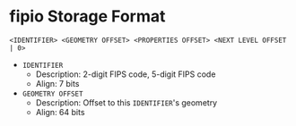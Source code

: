 # fipio Storage Format

```
<IDENTIFIER> <GEOMETRY OFFSET> <PROPERTIES OFFSET> <NEXT LEVEL OFFSET | 0>
```

- `IDENTIFIER`
    + Description: 2-digit FIPS code, 5-digit FIPS code
    + Align: 7 bits
- `GEOMETRY OFFSET`
    + Description: Offset to this `IDENTIFIER`'s geometry
    + Align: 64 bits
